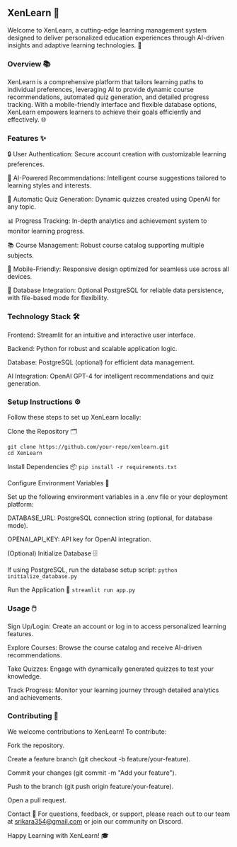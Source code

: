 ## XenLearn 🌟
Welcome to XenLearn, a cutting-edge learning management system designed to deliver personalized education experiences through AI-driven insights and adaptive learning technologies. 🚀
### Overview 📚
XenLearn is a comprehensive platform that tailors learning paths to individual preferences, leveraging AI to provide dynamic course recommendations, automated quiz generation, and detailed progress tracking. With a mobile-friendly interface and flexible database options, XenLearn empowers learners to achieve their goals efficiently and effectively. 🌐
### Features ✨

🔒 User Authentication: Secure account creation with customizable learning preferences.


🧠 AI-Powered Recommendations: Intelligent course suggestions tailored to learning styles and interests.


📝 Automatic Quiz Generation: Dynamic quizzes created using OpenAI for any topic.


📊 Progress Tracking: In-depth analytics and achievement system to monitor learning progress.


📚 Course Management: Robust course catalog supporting multiple subjects.


📱 Mobile-Friendly: Responsive design optimized for seamless use across all devices.


💾 Database Integration: Optional PostgreSQL for reliable data persistence, with file-based mode for flexibility.

### Technology Stack 🛠️

Frontend: Streamlit for an intuitive and interactive user interface.


Backend: Python for robust and scalable application logic.


Database: PostgreSQL (optional) for efficient data management.


AI Integration: OpenAI GPT-4 for intelligent recommendations and quiz generation.

### Setup Instructions ⚙️
Follow these steps to set up XenLearn locally:

Clone the Repository 🗂️
```
git clone https://github.com/your-repo/xenlearn.git
cd XenLearn
```

Install Dependencies 📦
`pip install -r requirements.txt`


Configure Environment Variables 🔑

Set up the following environment variables in a .env file or your deployment platform:


DATABASE_URL: PostgreSQL connection string (optional, for database mode).


OPENAI_API_KEY: API key for OpenAI integration.


(Optional) Initialize Database 🗄️

If using PostgreSQL, run the database setup script:
`python initialize_database.py`


Run the Application 🚀
`streamlit run app.py`

### Usage 🖱️

Sign Up/Login: Create an account or log in to access personalized learning features.


Explore Courses: Browse the course catalog and receive AI-driven recommendations.


Take Quizzes: Engage with dynamically generated quizzes to test your knowledge.


Track Progress: Monitor your learning journey through detailed analytics and achievements.

### Contributing 🤝
We welcome contributions to XenLearn! To contribute:

Fork the repository.

Create a feature branch (git checkout -b feature/your-feature).

Commit your changes (git commit -m "Add your feature").

Push to the branch (git push origin feature/your-feature).

Open a pull request.


Contact 📧
For questions, feedback, or support, please reach out to our team at srikara354@gmail.com or join our community on Discord.

Happy Learning with XenLearn! 🎓
